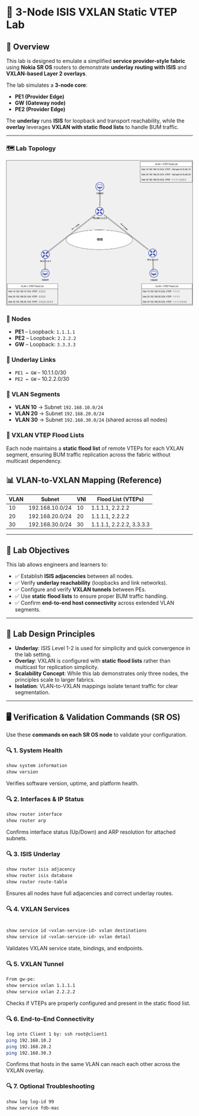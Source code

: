 # 📘 3-Node ISIS VXLAN Static VTEP Lab

## 📖 Overview
This lab is designed to emulate a simplified **service provider-style fabric** using **Nokia SR OS** routers to demonstrate **underlay routing with ISIS** and **VXLAN-based Layer 2 overlays**. 

The lab simulates a **3-node core**:
- **PE1 (Provider Edge)**
- **GW (Gateway node)**
- **PE2 (Provider Edge)**

The **underlay** runs **ISIS** for loopback and transport reachability, while the **overlay** leverages **VXLAN with static flood lists** to handle BUM traffic.

---

### 🗺️ Lab Topology
![Lab Topology](3Node-ISIS-VxLAN.png)

### 🔹 Nodes
- **PE1** – Loopback: `1.1.1.1`
- **PE2** – Loopback: `2.2.2.2`
- **GW** – Loopback: `3.3.3.3`

### 🔹 Underlay Links
- `PE1 ↔ GW` – 10.1.1.0/30  
- `PE2 ↔ GW` – 10.2.2.0/30  

### 🔹 VLAN Segments
- **VLAN 10** → Subnet `192.168.10.0/24`  
- **VLAN 20** → Subnet `192.168.20.0/24`  
- **VLAN 30** → Subnet `192.168.30.0/24` (shared across all nodes)  

### 🔹 VXLAN VTEP Flood Lists
Each node maintains a **static flood list** of remote VTEPs for each VXLAN segment, ensuring BUM traffic replication across the fabric without multicast dependency.

## 📊 VLAN-to-VXLAN Mapping (Reference)

| VLAN| Subnet           | VNI| Flood List (VTEPs)    |
|-----|------------------|----|-----------------------|
| 10  | 192.168.10.0/24  | 10 | 1.1.1.1, 2.2.2.2      |
| 20  | 192.168.20.0/24  | 20 | 1.1.1.1, 2.2.2.2      |
| 30  | 192.168.30.0/24  | 30 | 1.1.1.1, 2.2.2.2, 3.3.3.3 |
---

## 🎯 Lab Objectives

This lab allows engineers and learners to:
- ✅ Establish **ISIS adjacencies** between all nodes.
- ✅ Verify **underlay reachability** (loopbacks and link networks).
- ✅ Configure and verify **VXLAN tunnels** between PEs.
- ✅ Use **static flood lists** to ensure proper BUM traffic handling.
- ✅ Confirm **end-to-end host connectivity** across extended VLAN segments.

---

## 📐 Lab Design Principles

- **Underlay**: ISIS Level 1-2 is used for simplicity and quick convergence in the lab setting.
- **Overlay**: VXLAN is configured with **static flood lists** rather than multicast for replication simplicity.
- **Scalability Concept**: While this lab demonstrates only three nodes, the principles scale to larger fabrics.
- **Isolation**: VLAN-to-VXLAN mappings isolate tenant traffic for clear segmentation.

---

## 🖥️ Verification & Validation Commands (SR OS)

Use these **commands on each SR OS node** to validate your configuration.

### 🔍 1. System Health
```bash
show system information
show version
```
Verifies software version, uptime, and platform health.

### 🔍 2. Interfaces & IP Status
```bash
show router interface
show router arp
```
Confirms interface status (Up/Down) and ARP resolution for attached subnets.

### 🔍 3. ISIS Underlay
```bash
show router isis adjacency
show router isis database
show router route-table
```
Ensures all nodes have full adjacencies and correct underlay routes.

### 🔍 4. VXLAN Services
```bash

show service id <vxlan-service-id> vxlan destinations
show service id <vxlan-service-id> vxlan detail

```
Validates VXLAN service state, bindings, and endpoints.

### 🔍 5. VXLAN Tunnel 
```bash
From gw-pe:
show service vxlan 1.1.1.1
show service vxlan 2.2.2.2
```
Checks if VTEPs are properly configured and present in the static flood list.

### 🔍 6. End-to-End Connectivity
```bash
log into Client 1 by: ssh root@client1
ping 192.168.10.2 
ping 192.168.20.2 
ping 192.168.30.3 
```
Confirms that hosts in the same VLAN can reach each other across the VXLAN overlay.

### 🔍 7. Optional Troubleshooting
```bash
show log log-id 99
show service fdb-mac
```

